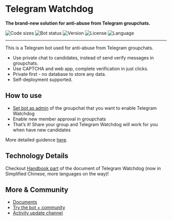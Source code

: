 # Telegram Watchdog
**The brand-new solution for anti-abuse from Telegram groupchats.**

![Code sizes](https://img.shields.io/github/languages/code-size/Astrian/tg-watchdog) ![Bot status](https://img.shields.io/uptimerobot/status/m792170701-ebdaa3087e981bf3114d557f?label=bot%20now) ![Version](https://img.shields.io/github/v/release/Astrian/tg-watchdog) ![License](https://img.shields.io/github/license/Astrian/tg-watchdog) ![Language](https://img.shields.io/github/languages/top/Astrian/tg-watchdog)

---

This is a Telegram bot used for anti-abuse from Telegram groupchats.

- Use private chat to candidates, instead of send verify messages in groupchats.
- Use CAPTCHA and web app, complete verification in just clicks.
- Private first - no database to store any data.
- Self-deployment supported.

## How to use
- [Set bot as admin](https://t.me/WatchdogVerifyBot?startgroup=start&admin=can_invite_users) of the groupchat that you want to enable Telegram Watchdog
- Enable new member approval in groupchats
- That’s it! Share your group and Telegram Watchdog will work for you when have new candidates

More detailed guidence [here](https://tgwatchdog.astrian.moe/help/enable-in-groupchats/).

## Technology Details
Checkout [Handbook part](https://tgwatchdog.astrian.moe/zh/handbook/) of the document of Telegram Watchdog (now in Simplified Chinese, more languages on the way)!

## More & Community
- [Documents](https://tgwatchdog.astrian.moe/handbook/)
- [Try the bot + community](https://t.me/tgwatchdog_chat)
- [Activity update channel](https://t.me/tgwatchdog_update)
